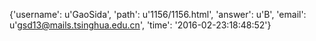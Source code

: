 {'username': u'GaoSida', 'path': u'1156/1156.html', 'answer': u'B', 'email': u'gsd13@mails.tsinghua.edu.cn', 'time': '2016-02-23:18:48:52'}